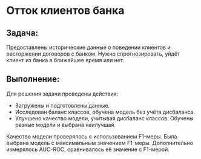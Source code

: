# Отток клиентов банка </br>
## Задача: </br>
Предоставлены исторические данные о поведении клиентов и расторжении договоров с банком.
Нужно спрогнозировать, уйдёт клиент из банка в ближайшее время или нет. 
## Выполнение:</br>
Для решения задачи проведены действия:
* Загружены и подготовлены данные.
* Исследован баланс классов, обучена модель без учёта дисбаланса.
* Улучшено качество модели, учитывая дисбаланс классов. Обучены разные модели и выбрана наилучшая.

Качество модели проверялось с использованием F1-меры. Была выбрана модель с максимальным значением F1-меры.  Дополнительно измерялось AUC-ROC, сравнивалось её значение с F1-мерой.

